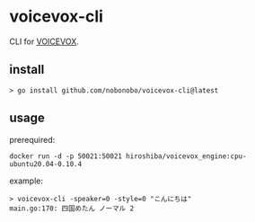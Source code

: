 # voicevox-cli

CLI for [VOICEVOX](https://voicevox.hiroshiba.jp).

## install

```shell
> go install github.com/nobonobo/voicevox-cli@latest
```

## usage

prerequired:

```shell
docker run -d -p 50021:50021 hiroshiba/voicevox_engine:cpu-ubuntu20.04-0.10.4
```

example:

```shell
> voicevox-cli -speaker=0 -style=0 "こんにちは"
main.go:170: 四国めたん ノーマル 2
```
